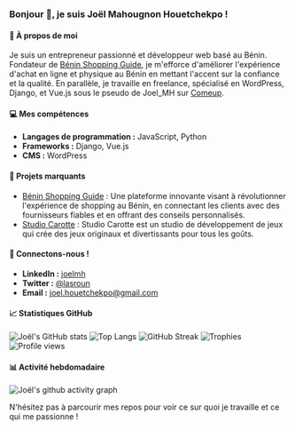 ### Bonjour 👋, je suis Joël Mahougnon Houetchekpo !

#### 🚀 À propos de moi
Je suis un entrepreneur passionné et développeur web basé au Bénin. Fondateur de [Bénin Shopping Guide](https://beninshoppinguide.com), je m'efforce d'améliorer l'expérience d'achat en ligne et physique au Bénin en mettant l'accent sur la confiance et la qualité. En parallèle, je travaille en freelance, spécialisé en WordPress, Django, et Vue.js sous le pseudo de Joel_MH sur [Comeup](https://www.comeup.com/Joel_MH).

#### 💻 Mes compétences
- **Langages de programmation :** JavaScript, Python
- **Frameworks :** Django, Vue.js
- **CMS :** WordPress

#### 🌟 Projets marquants
- [Bénin Shopping Guide](https://beninshoppinguide.com) : Une plateforme innovante visant à révolutionner l'expérience de shopping au Bénin, en connectant les clients avec des fournisseurs fiables et en offrant des conseils personnalisés.
- [Studio Carotte](https://studio-carotte.com) : Studio Carotte est un studio de développement de jeux qui crée des jeux originaux et divertissants pour tous les goûts.

#### 🤝 Connectons-nous !
- **LinkedIn :** [joelmh](https://www.linkedin.com/in/joelmh)
- **Twitter :** [@lasroun](https://twitter.com/lasroun)
- **Email :** [joel.houetchekpo@gmail.com](mailto:joel.houetchekpo@gmail.com)

#### 📈 Statistiques GitHub
![Joël's GitHub stats](https://github-readme-stats.vercel.app/api?username=lasroun&show_icons=true&theme=radical)
![Top Langs](https://github-readme-stats.vercel.app/api/top-langs/?username=lasroun&layout=compact&theme=radical)
![GitHub Streak](https://github-readme-streak-stats.herokuapp.com/?user=lasroun&theme=radical)
![Trophies](https://github-profile-trophy.vercel.app/?username=lasroun&theme=onedark)
![Profile views](https://gpvc.arturio.dev/lasroun)

#### 📊 Activité hebdomadaire
![Joël's github activity graph](https://activity-graph.herokuapp.com/graph?username=lasroun&theme=xcode)

N'hésitez pas à parcourir mes repos pour voir ce sur quoi je travaille et ce qui me passionne !

<!---
lasroun/lasroun is a ✨ special ✨ repository because its `README.md` (this file) appears on your GitHub profile.
You can click the Preview link to take a look at your changes.
--->
